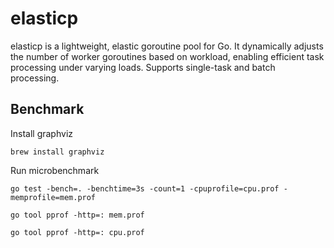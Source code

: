 # elasticp
elasticp is a lightweight, elastic goroutine pool for Go. It dynamically adjusts the number of worker goroutines based on workload, enabling efficient task processing under varying loads. Supports single-task and batch processing.


## Benchmark

Install graphviz
```shell
brew install graphviz
```

Run microbenchmark
```shell
go test -bench=. -benchtime=3s -count=1 -cpuprofile=cpu.prof -memprofile=mem.prof
```

```shell
go tool pprof -http=: mem.prof
```

```shell
go tool pprof -http=: cpu.prof
```
